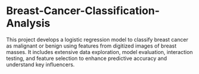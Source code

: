 # Breast-Cancer-Classification-Analysis
This project develops a logistic regression model to classify breast cancer as malignant or benign using features from digitized images of breast masses. It includes extensive data exploration, model evaluation, interaction testing, and feature selection to enhance predictive accuracy and understand key influencers.
